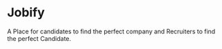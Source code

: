 # Jobify
A Place for candidates to find the perfect company and Recruiters to find the perfect Candidate.
